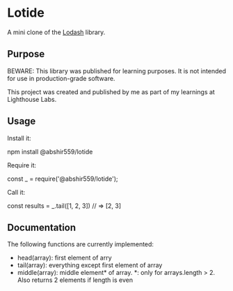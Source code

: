 # Lotide

A mini clone of the [Lodash](https://lodash.com/) library.

## Purpose

BEWARE: This library was published for learning purposes. It is not intended for use in production-grade software.

This project was created and published by me as part of my learnings at Lighthouse Labs. 

## Usage

Install it:

npm install @abshir559/lotide

Require it:

const _ = require('@abshir559/lotide');

Call it:

const results = _.tail([1, 2, 3]) // => [2, 3]

## Documentation

The following functions are currently implemented:

* head(array): first element of arry
* tail(array): everything except first element of array
* middle(array): middle element* of array. *: only for arrays.length > 2. Also returns 2 elements if length is even
